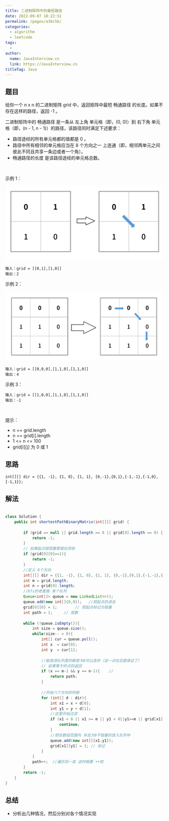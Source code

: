 ```yaml
---
title: 二进制矩阵中的最短路径
date: 2022-09-07 18:22:51
permalink: /pages/a36c5b/
categories:
  - algorithm
  - leetcode
tags:
  - 
author: 
  name: JavaInterview.cn
  link: https://JavaInterview.cn
titleTag: Java
---
```


## 题目

给你一个 n x n 的二进制矩阵 grid 中，返回矩阵中最短 畅通路径 的长度。如果不存在这样的路径，返回 -1 。

二进制矩阵中的 畅通路径 是一条从 左上角 单元格（即，(0, 0)）到 右下角 单元格（即，(n - 1, n - 1)）的路径，该路径同时满足下述要求：

- 路径途经的所有单元格都的值都是 0 。
- 路径中所有相邻的单元格应当在 8 个方向之一 上连通（即，相邻两单元之间彼此不同且共享一条边或者一个角）。
- 畅通路径的长度 是该路径途经的单元格总数。

 

示例 1：

![](../../../media/pictures/leetcode/example1_1.png)

    输入：grid = [[0,1],[1,0]]
    输出：2
示例 2：

![](../../../media/pictures/leetcode/example2_1.png)

    输入：grid = [[0,0,0],[1,1,0],[1,1,0]]
    输出：4
示例 3：

    输入：grid = [[1,0,0],[1,1,0],[1,1,0]]
    输出：-1
 

提示：

- n == grid.length
- n == grid[i].length
- 1 <= n <= 100
- grid[i][j] 为 0 或 1



## 思路

    int[][] dir = {{1, -1}, {1, 0}, {1, 1}, {0,-1},{0,1},{-1,-1},{-1,0},{-1,1}};

## 解法
```java

class Solution {
    public int shortestPathBinaryMatrix(int[][] grid) {

        if (grid == null || grid.length == 0 || grid[0].length == 0) {
            return -1;
        }
        // 如果起点就阻塞那就玩完啦
        if (grid[0][0]==1){
            return -1;
        }
        //定义 8个方向
        int[][] dir = {{1, -1}, {1, 0}, {1, 1}, {0,-1},{0,1},{-1,-1},{-1,0},{-1,1}};
        int m = grid.length;
        int n = grid[0].length;
        //bfs的老套路 来个队列
        Queue<int[]> queue = new LinkedList<>();
        queue.add(new int[]{0,0});   //把起点扔进去
        grid[0][0] = 1;        // 把起点标记为阻塞
        int path = 1;     // 层数
        
        while (!queue.isEmpty()){
            int size = queue.size();
            while(size-- > 0){
                int[] cur = queue.poll();
                int x  = cur[0];
                int y  = cur[1];
                
                //能放进队列里的都是为0可以走的（这一点在后面保证了）
                // 如果等于终点则返回
                if (x == m-1 && y == n-1){    //
                    return path;
                }
                
                //开始八个方向的判断
                for (int[] d : dir){
                    int x1 = x + d[0];
                    int y1 = y + d[1];
                    //这里开始过滤
                    if (x1 < 0 || x1 >= m || y1 < 0||y1>=m || grid[x1][y1]==1){
                        continue;
                    }
                    //把在数组范围内 并且为0不阻塞的放入队列中
                    queue.add(new int[]{x1,y1});
                    grid[x1][y1] = 1; // 标记
                }
            }
            path++;  //遍历完一层 这时候要 ++啦
        }
        return -1;
    }
}
```

## 总结

- 分析出几种情况，然后分别对各个情况实现 
